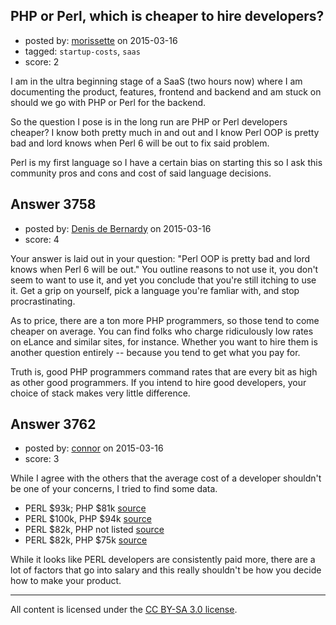 ## PHP or Perl, which is cheaper to hire developers?

- posted by: [morissette](https://stackexchange.com/users/3402519/morissette) on 2015-03-16
- tagged: `startup-costs`, `saas`
- score: 2

<p>I am in the ultra beginning stage of a SaaS (two hours now) where I am documenting the product, features, frontend and backend and am stuck on should we go with PHP or Perl for the backend.</p>

<p>So the question I pose is in the long run are PHP or Perl developers cheaper? I know both pretty much in and out and I know Perl OOP is pretty bad and lord knows when Perl 6 will be out to fix said problem.</p>

<p>Perl is my first language so I have a certain bias on starting this so I ask this community pros and cons and cost of said language decisions.</p>



## Answer 3758

- posted by: [Denis de Bernardy](https://stackexchange.com/users/182468/denis-de-bernardy) on 2015-03-16
- score: 4

<p>Your answer is laid out in your question: "Perl OOP is pretty bad and lord knows when Perl 6 will be out." You outline reasons to not use it, you don't seem to want to use it, and yet you conclude that you're still itching to use it. Get a grip on yourself, pick a language you're famliar with, and stop procrastinating.</p>

<p>As to price, there are a ton more PHP programmers, so those tend to come cheaper on average. You can find folks who charge ridiculously low rates on eLance and similar sites, for instance. Whether you want to hire them is another question entirely -- because you tend to get what you pay for.</p>

<p>Truth is, good PHP programmers command rates that are every bit as high as other good programmers. If you intend to hire good developers, your choice of stack makes very little difference.</p>



## Answer 3762

- posted by: [connor](https://stackexchange.com/users/392995/connor) on 2015-03-16
- score: 3

<p>While I agree with the others that the average cost of a developer shouldn't be one of your concerns, I tried to find some data.</p>

<ul>
<li>PERL $93k; PHP $81k <a href="http://www.baselinemag.com/careers/slideshows/nine-programming-languages-that-pay-big-bucks" rel="nofollow">source</a></li>
<li>PERL $100k, PHP $94k <a href="http://bpodgursky.com/2013/08/21/average-income-per-programming-language/" rel="nofollow">source</a></li>
<li>PERL $82k, PHP not listed <a href="http://qz.com/298635/these-programming-languages-will-earn-you-the-most-money/" rel="nofollow">source</a></li>
<li>PERL $82k, PHP $75k <a href="https://gooroo.io/GoorooTHINK/Article/16191/Which-language-wins-in-terms-of-salarydemand-July-2014/14105#.U-4j97xdXj_" rel="nofollow">source</a></li>
</ul>

<p>While it looks like PERL developers are consistently paid more, there are a lot of factors that go into salary and this really shouldn't be how you decide how to make your product.</p>




---

All content is licensed under the [CC BY-SA 3.0 license](https://creativecommons.org/licenses/by-sa/3.0/).
